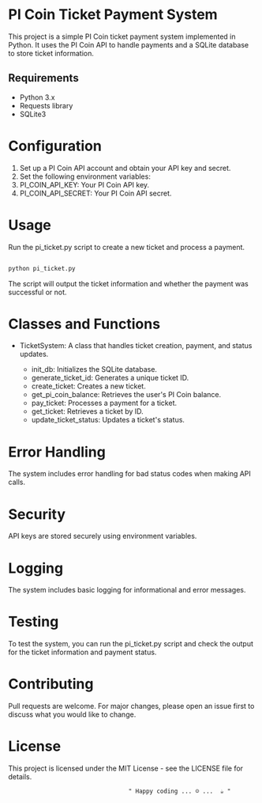 # PI Coin Ticket Payment System

This project is a simple PI Coin ticket payment system implemented in Python. It uses the PI Coin API to handle payments and a SQLite database to store ticket information.

## Requirements

- Python 3.x
- Requests library
- SQLite3

# Configuration

1. Set up a PI Coin API account and obtain your API key and secret.
2. Set the following environment variables:
3. PI_COIN_API_KEY: Your PI Coin API key.
4. PI_COIN_API_SECRET: Your PI Coin API secret.

# Usage

Run the pi_ticket.py script to create a new ticket and process a payment.

```bash

python pi_ticket.py
```

The script will output the ticket information and whether the payment was successful or not.

# Classes and Functions

- TicketSystem: A class that handles ticket creation, payment, and status updates.
   
   - init_db: Initializes the SQLite database.
   - generate_ticket_id: Generates a unique ticket ID.
   - create_ticket: Creates a new ticket.
   - get_pi_coin_balance: Retrieves the user's PI Coin balance.
   - pay_ticket: Processes a payment for a ticket.
   - get_ticket: Retrieves a ticket by ID.
   - update_ticket_status: Updates a ticket's status.

# Error Handling

The system includes error handling for bad status codes when making API calls.

# Security

API keys are stored securely using environment variables.

# Logging

The system includes basic logging for informational and error messages.

# Testing

To test the system, you can run the pi_ticket.py script and check the output for the ticket information and payment status.

# Contributing

Pull requests are welcome. For major changes, please open an issue first to discuss what you would like to change.

# License

This project is licensed under the MIT License - see the LICENSE file for details.


                                      " Happy coding ... ☺ ...  ☕ "
